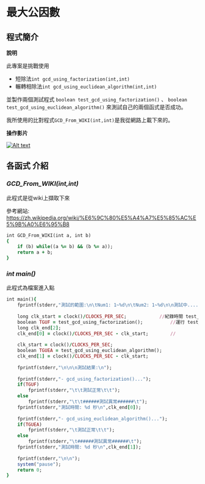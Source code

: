 # 最大公因數

## 程式簡介

 **說明**

 此專案是挑戰使用 
 * 短除法`int gcd_using_factorization(int,int)` 
 * 輾轉相除法`int gcd_using_euclidean_algorithm(int,int)` 
 
 並製作兩個測試程式 `boolean test_gcd_using_factorization()` 、 `boolean test_gcd_using_euclidean_algorithm()` 來測試自己的兩個函式是否成功。
 
 我所使用的比對程式`GCD_From_WIKI(int,int)`是我從網路上載下來的。

**操作影片**

 [![Alt text](https://img.youtube.com/vi/zlT-50VEYGQ/0.jpg)](https://www.youtube.com/watch?v=zlT-50VEYGQ)

## 各函式 介紹

### *GCD_From_WIKI(int,int)*

 此程式是從wiki上擷取下來
 
 參考網站: https://zh.wikipedia.org/wiki/%E6%9C%80%E5%A4%A7%E5%85%AC%E5%9B%A0%E6%95%B8

```ruby
int GCD_From_WIKI(int a, int b)
{
	if (b) while((a %= b) && (b %= a));
	return a + b;
}
```

### *int main()*

 此程式為檔案進入點

```ruby
int main(){
	fprintf(stderr,"測試的範圍:\n\tNum1: 1~%d\n\tNum2: 1~%d\n\n測試中....",test_Num_End,test_Num_End);
	
	long clk_start = clock()/CLOCKS_PER_SEC; 			//紀錄時間 test_gcd_using_factorization() 運行前的時間
	boolean TGUF = test_gcd_using_factorization();			//運行 test_gcd_using_factorization()
	long clk_end[2];						
	clk_end[0] = clock()/CLOCKS_PER_SEC - clk_start;		//
	
	clk_start = clock()/CLOCKS_PER_SEC;
	boolean TGUEA = test_gcd_using_euclidean_algorithm();
	clk_end[1] = clock()/CLOCKS_PER_SEC - clk_start;
	
	fprintf(stderr,"\n\n\n測試結果:\n");
	
	fprintf(stderr,"- gcd_using_factorization()...");
	if(TGUF)
		fprintf(stderr,"\t\t測試正常\t\t");
	else
		fprintf(stderr,"\t\t######測試異常######\t");
	fprintf(stderr,"測試時間: %d 秒\n",clk_end[0]);
	
	fprintf(stderr,"- gcd_using_euclidean_algorithm()...");
	if(TGUEA)
		fprintf(stderr,"\t測試正常\t\t");
	else
		fprintf(stderr,"\t######測試異常######\t");
	fprintf(stderr,"測試時間: %d 秒\n",clk_end[1]);
	
	fprintf(stderr,"\n\n");
	system("pause");
	return 0;
}
```

